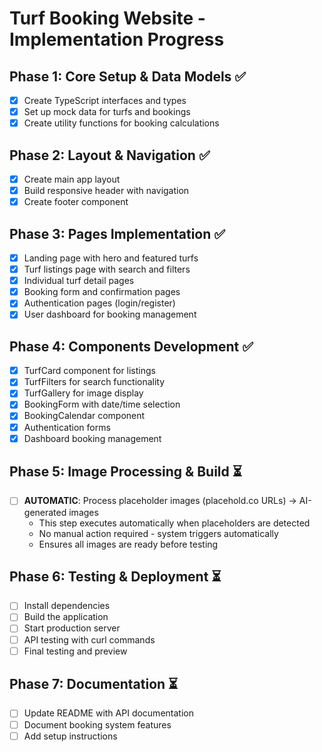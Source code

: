 # Turf Booking Website - Implementation Progress

## Phase 1: Core Setup & Data Models ✅
- [x] Create TypeScript interfaces and types
- [x] Set up mock data for turfs and bookings
- [x] Create utility functions for booking calculations

## Phase 2: Layout & Navigation ✅
- [x] Create main app layout
- [x] Build responsive header with navigation
- [x] Create footer component

## Phase 3: Pages Implementation ✅
- [x] Landing page with hero and featured turfs
- [x] Turf listings page with search and filters
- [x] Individual turf detail pages
- [x] Booking form and confirmation pages
- [x] Authentication pages (login/register)
- [x] User dashboard for booking management

## Phase 4: Components Development ✅
- [x] TurfCard component for listings
- [x] TurfFilters for search functionality
- [x] TurfGallery for image display
- [x] BookingForm with date/time selection
- [x] BookingCalendar component
- [x] Authentication forms
- [x] Dashboard booking management

## Phase 5: Image Processing & Build ⏳
- [ ] **AUTOMATIC**: Process placeholder images (placehold.co URLs) → AI-generated images
  - This step executes automatically when placeholders are detected
  - No manual action required - system triggers automatically
  - Ensures all images are ready before testing

## Phase 6: Testing & Deployment ⏳
- [ ] Install dependencies
- [ ] Build the application
- [ ] Start production server
- [ ] API testing with curl commands
- [ ] Final testing and preview

## Phase 7: Documentation ⏳
- [ ] Update README with API documentation
- [ ] Document booking system features
- [ ] Add setup instructions